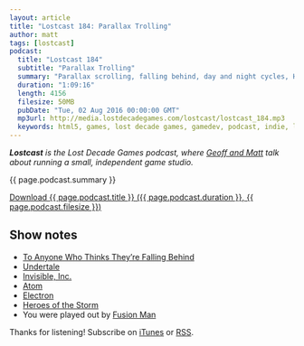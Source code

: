```yaml
---
layout: article
title: "Lostcast 184: Parallax Trolling"
author: matt
tags: [lostcast]
podcast:
  title: "Lostcast 184"
  subtitle: "Parallax Trolling"
  summary: "Parallax scrolling, falling behind, day and night cycles, Heroes of the Storm, and YOU!"
  duration: "1:09:16"
  length: 4156
  filesize: 50MB
  pubDate: "Tue, 02 Aug 2016 00:00:00 GMT"
  mp3url: http://media.lostdecadegames.com/lostcast/lostcast_184.mp3
  keywords: html5, games, lost decade games, gamedev, podcast, indie, lostcast
---
```

_**Lostcast** is the Lost Decade Games podcast, where [Geoff and Matt](/about/) talk about running a small, independent game studio._

{{ page.podcast.summary }}

<a class="download-podcast" href="{{ page.podcast.mp3url }}">
	Download {{ page.podcast.title }} ({{ page.podcast.duration }}, {{ page.podcast.filesize }})
</a>

## Show notes

* [To Anyone Who Thinks They’re Falling Behind](https://medium.com/@jamievaron/to-anyone-who-thinks-they-re-falling-behind-f194afde9148)
* [Undertale](http://undertale.com/)
* [Invisible, Inc.](http://store.steampowered.com/app/243970/)
* [Atom](https://atom.io/)
* [Electron](http://electron.atom.io/)
* [Heroes of the Storm](http://us.battle.net/heroes/en/)
* You were played out by [Fusion Man](http://joshuamorse.bandcamp.com/track/fusion-man)

Thanks for listening! Subscribe on [iTunes](http://itunes.apple.com/us/podcast/lostcast/id481950724) or [RSS](/lostcast.xml).

